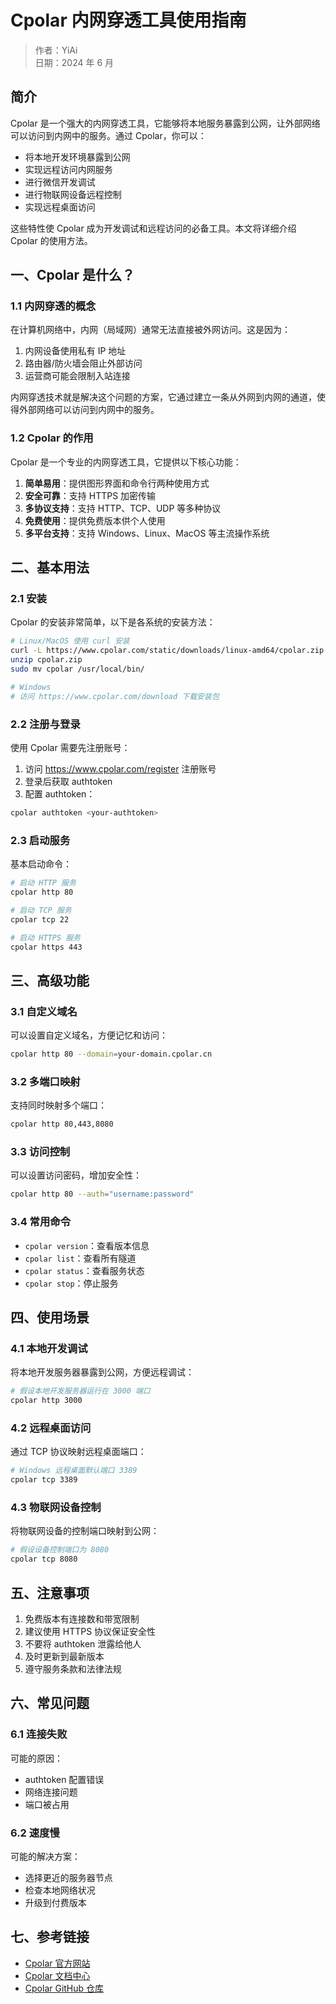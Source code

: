 # Cpolar 内网穿透工具使用指南

> 作者：YiAi  
> 日期：2024 年 6 月

## 简介

Cpolar 是一个强大的内网穿透工具，它能够将本地服务暴露到公网，让外部网络可以访问到内网中的服务。通过 Cpolar，你可以：

- 将本地开发环境暴露到公网
- 实现远程访问内网服务
- 进行微信开发调试
- 进行物联网设备远程控制
- 实现远程桌面访问

这些特性使 Cpolar 成为开发调试和远程访问的必备工具。本文将详细介绍 Cpolar 的使用方法。

## 一、Cpolar 是什么？

### 1.1 内网穿透的概念

在计算机网络中，内网（局域网）通常无法直接被外网访问。这是因为：

1. 内网设备使用私有 IP 地址
2. 路由器/防火墙会阻止外部访问
3. 运营商可能会限制入站连接

内网穿透技术就是解决这个问题的方案，它通过建立一条从外网到内网的通道，使得外部网络可以访问到内网中的服务。

### 1.2 Cpolar 的作用

Cpolar 是一个专业的内网穿透工具，它提供以下核心功能：

1. **简单易用**：提供图形界面和命令行两种使用方式
2. **安全可靠**：支持 HTTPS 加密传输
3. **多协议支持**：支持 HTTP、TCP、UDP 等多种协议
4. **免费使用**：提供免费版本供个人使用
5. **多平台支持**：支持 Windows、Linux、MacOS 等主流操作系统

## 二、基本用法

### 2.1 安装

Cpolar 的安装非常简单，以下是各系统的安装方法：

```bash
# Linux/MacOS 使用 curl 安装
curl -L https://www.cpolar.com/static/downloads/linux-amd64/cpolar.zip -o cpolar.zip
unzip cpolar.zip
sudo mv cpolar /usr/local/bin/

# Windows
# 访问 https://www.cpolar.com/download 下载安装包
```

### 2.2 注册与登录

使用 Cpolar 需要先注册账号：

1. 访问 https://www.cpolar.com/register 注册账号
2. 登录后获取 authtoken
3. 配置 authtoken：

```bash
cpolar authtoken <your-authtoken>
```

### 2.3 启动服务

基本启动命令：

```bash
# 启动 HTTP 服务
cpolar http 80

# 启动 TCP 服务
cpolar tcp 22

# 启动 HTTPS 服务
cpolar https 443
```

## 三、高级功能

### 3.1 自定义域名

可以设置自定义域名，方便记忆和访问：

```bash
cpolar http 80 --domain=your-domain.cpolar.cn
```

### 3.2 多端口映射

支持同时映射多个端口：

```bash
cpolar http 80,443,8080
```

### 3.3 访问控制

可以设置访问密码，增加安全性：

```bash
cpolar http 80 --auth="username:password"
```

### 3.4 常用命令

- `cpolar version`：查看版本信息
- `cpolar list`：查看所有隧道
- `cpolar status`：查看服务状态
- `cpolar stop`：停止服务

## 四、使用场景

### 4.1 本地开发调试

将本地开发服务器暴露到公网，方便远程调试：

```bash
# 假设本地开发服务器运行在 3000 端口
cpolar http 3000
```

### 4.2 远程桌面访问

通过 TCP 协议映射远程桌面端口：

```bash
# Windows 远程桌面默认端口 3389
cpolar tcp 3389
```

### 4.3 物联网设备控制

将物联网设备的控制端口映射到公网：

```bash
# 假设设备控制端口为 8080
cpolar tcp 8080
```

## 五、注意事项

1. 免费版本有连接数和带宽限制
2. 建议使用 HTTPS 协议保证安全性
3. 不要将 authtoken 泄露给他人
4. 及时更新到最新版本
5. 遵守服务条款和法律法规

## 六、常见问题

### 6.1 连接失败

可能的原因：

- authtoken 配置错误
- 网络连接问题
- 端口被占用

### 6.2 速度慢

可能的解决方案：

- 选择更近的服务器节点
- 检查本地网络状况
- 升级到付费版本

## 七、参考链接

- [Cpolar 官方网站](https://www.cpolar.com)
- [Cpolar 文档中心](https://www.cpolar.com/docs)
- [Cpolar GitHub 仓库](https://github.com/cpolar/cpolar)
